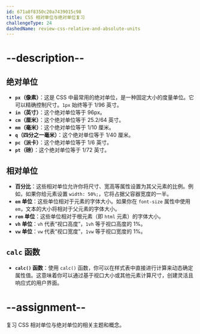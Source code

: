```yaml
---
id: 671a8f8350c20a7439015c98
title: CSS 相对单位与绝对单位复习
challengeType: 24
dashedName: review-css-relative-and-absolute-units
---
```


# --description--

## 绝对单位

- **`px`（像素）**：这是 CSS 中最常用的绝对单位，是一种固定大小的度量单位。它可以精确控制尺寸。`1px` 始终等于 1/96 英寸。
- **`in`（英寸）**：这个绝对单位等于 96px。
- **`cm`（厘米）**：这个绝对单位等于 25.2/64 英寸。
- **`mm`（毫米）**：这个绝对单位等于 1/10 厘米。
- **`q`（四分之一毫米）**：这个绝对单位等于 1/40 厘米。
- **`pc`（派卡）**：这个绝对单位等于 1/6 英寸。
- **`pt`（磅）**：这个绝对单位等于 1/72 英寸。

## 相对单位

- **百分比**：这些相对单位允许你将尺寸、宽高等属性设置为其父元素的比例。例如，如果你给元素设置 `width: 50%;`，它将占据父容器宽度的一半。
- **`em` 单位**：这些单位相对于元素的字体大小。如果你在 `font-size` 属性中使用 `em`，文本的大小将相对于父元素的字体大小。
- **`rem` 单位**：这些单位相对于根元素（即 `html` 元素）的字体大小。
- **`vh` 单位**：`vh` 代表“视口高度”，`1vh` 等于视口高度的 1%。
- **`vw` 单位**：`vw` 代表“视口宽度”，`1vw` 等于视口宽度的 1%。

## `calc` 函数

- **`calc()` 函数**：使用 `calc()` 函数，你可以在样式表中直接进行计算来动态确定属性值。这意味着你可以通过基于视口大小或其他元素计算尺寸，创建灵活且响应式的用户界面。

# --assignment--

复习 CSS 相对单位与绝对单位的相关主题和概念。

